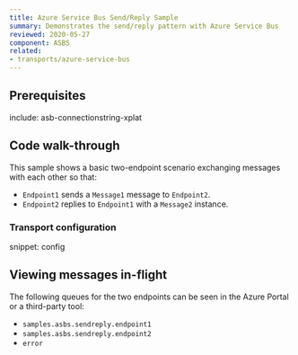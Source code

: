 ```yaml
---
title: Azure Service Bus Send/Reply Sample
summary: Demonstrates the send/reply pattern with Azure Service Bus
reviewed: 2020-05-27
component: ASBS
related:
- transports/azure-service-bus
---
```



## Prerequisites

include: asb-connectionstring-xplat


## Code walk-through

This sample shows a basic two-endpoint scenario exchanging messages with each other so that:

 * `Endpoint1` sends a `Message1` message to `Endpoint2`.
 * `Endpoint2` replies to `Endpoint1` with a `Message2` instance.


### Transport configuration

snippet: config


## Viewing messages in-flight

The following queues for the two endpoints can be seen in the Azure Portal or a third-party tool:

 * `samples.asbs.sendreply.endpoint1`
 * `samples.asbs.sendreply.endpoint2`
 * `error`

